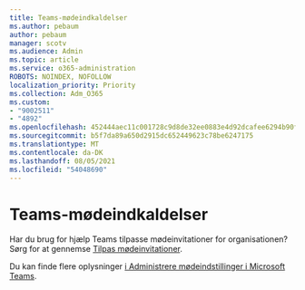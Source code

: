 ```yaml
---
title: Teams-mødeindkaldelser
ms.author: pebaum
author: pebaum
manager: scotv
ms.audience: Admin
ms.topic: article
ms.service: o365-administration
ROBOTS: NOINDEX, NOFOLLOW
localization_priority: Priority
ms.collection: Adm_O365
ms.custom:
- "9002511"
- "4892"
ms.openlocfilehash: 452444aec11c001728c9d8de32ee0883e4d92dcafee6294b90f481dc9531ed53
ms.sourcegitcommit: b5f7da89a650d2915dc652449623c78be6247175
ms.translationtype: MT
ms.contentlocale: da-DK
ms.lasthandoff: 08/05/2021
ms.locfileid: "54048690"
---
```

# <a name="teams-meeting-invitations"></a>Teams-mødeindkaldelser

Har du brug for hjælp Teams tilpasse mødeinvitationer for organisationen? Sørg for at gennemse [Tilpas mødeinvitationer](https://docs.microsoft.com/microsoftteams/meeting-settings-in-teams#customize-meeting-invitations).  

Du kan finde flere oplysninger [i Administrere mødeindstillinger i Microsoft Teams](https://docs.microsoft.com/microsoftteams/meeting-settings-in-teams).
